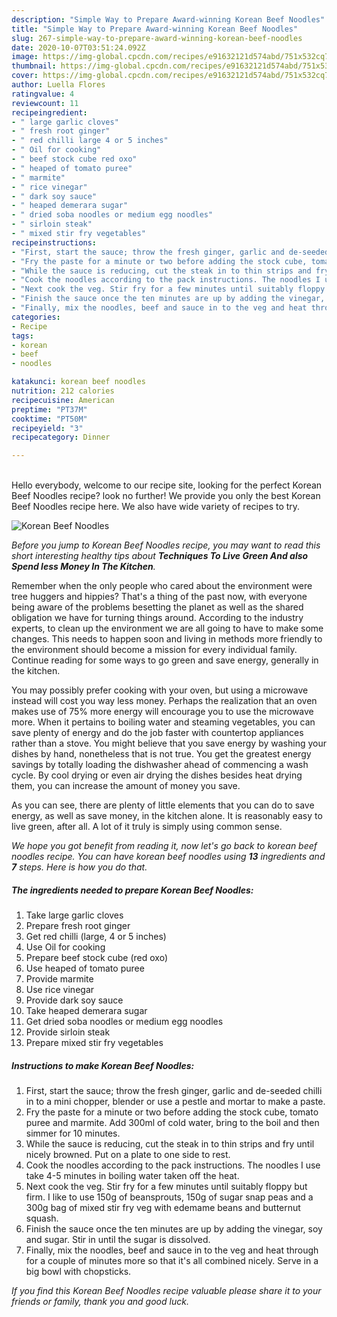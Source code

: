 ```yaml
---
description: "Simple Way to Prepare Award-winning Korean Beef Noodles"
title: "Simple Way to Prepare Award-winning Korean Beef Noodles"
slug: 267-simple-way-to-prepare-award-winning-korean-beef-noodles
date: 2020-10-07T03:51:24.092Z
image: https://img-global.cpcdn.com/recipes/e91632121d574abd/751x532cq70/korean-beef-noodles-recipe-main-photo.jpg
thumbnail: https://img-global.cpcdn.com/recipes/e91632121d574abd/751x532cq70/korean-beef-noodles-recipe-main-photo.jpg
cover: https://img-global.cpcdn.com/recipes/e91632121d574abd/751x532cq70/korean-beef-noodles-recipe-main-photo.jpg
author: Luella Flores
ratingvalue: 4
reviewcount: 11
recipeingredient:
- " large garlic cloves"
- " fresh root ginger"
- " red chilli large 4 or 5 inches"
- " Oil for cooking"
- " beef stock cube red oxo"
- " heaped of tomato puree"
- " marmite"
- " rice vinegar"
- " dark soy sauce"
- " heaped demerara sugar"
- " dried soba noodles or medium egg noodles"
- " sirloin steak"
- " mixed stir fry vegetables"
recipeinstructions:
- "First, start the sauce; throw the fresh ginger, garlic and de-seeded chilli in to a mini chopper, blender or use a pestle and mortar to make a paste."
- "Fry the paste for a minute or two before adding the stock cube, tomato puree and marmite. Add 300ml of cold water, bring to the boil and then simmer for 10 minutes."
- "While the sauce is reducing, cut the steak in to thin strips and fry until nicely browned. Put on a plate to one side to rest."
- "Cook the noodles according to the pack instructions. The noodles I use take 4-5 minutes in boiling water taken off the heat."
- "Next cook the veg. Stir fry for a few minutes until suitably floppy but firm. I like to use 150g of beansprouts, 150g of sugar snap peas and a 300g bag of mixed stir fry veg with edemame beans and butternut squash."
- "Finish the sauce once the ten minutes are up by adding the vinegar, soy and sugar. Stir in until the sugar is dissolved."
- "Finally, mix the noodles, beef and sauce in to the veg and heat through for a couple of minutes more so that it&#39;s all combined nicely. Serve in a big bowl with chopsticks."
categories:
- Recipe
tags:
- korean
- beef
- noodles

katakunci: korean beef noodles 
nutrition: 212 calories
recipecuisine: American
preptime: "PT37M"
cooktime: "PT50M"
recipeyield: "3"
recipecategory: Dinner

---
```

<br>
Hello everybody, welcome to our recipe site, looking for the perfect Korean Beef Noodles recipe? look no further! We provide you only the best Korean Beef Noodles recipe here. We also have wide variety of recipes to try.
<br>


![Korean Beef Noodles](https://img-global.cpcdn.com/recipes/e91632121d574abd/751x532cq70/korean-beef-noodles-recipe-main-photo.jpg)

<i>Before you jump to Korean Beef Noodles recipe, you may want to read this short interesting healthy tips about 
<strong>Techniques To Live Green And also Spend less Money In The Kitchen</strong>.</i>
</br>

Remember when the only people who cared about the environment were tree huggers and hippies? That's a thing of the past now, with everyone being aware of the problems besetting the planet as well as the shared obligation we have for turning things around. According to the industry experts, to clean up the environment we are all going to have to make some changes. This needs to happen soon and living in methods more friendly to the environment should become a mission for every individual family. Continue reading for some ways to go green and save energy, generally in the kitchen.

You may possibly prefer cooking with your oven, but using a microwave instead will cost you way less money. Perhaps the realization that an oven makes use of 75% more energy will encourage you to use the microwave more. When it pertains to boiling water and steaming vegetables, you can save plenty of energy and do the job faster with countertop appliances rather than a stove. You might believe that you save energy by washing your dishes by hand, nonetheless that is not true. You get the greatest energy savings by totally loading the dishwasher ahead of commencing a wash cycle. By cool drying or even air drying the dishes besides heat drying them, you can increase the amount of money you save.

As you can see, there are plenty of little elements that you can do to save energy, as well as save money, in the kitchen alone. It is reasonably easy to live green, after all. A lot of it truly is simply using common sense.


<i>We hope you got benefit from reading it, now let's go back to korean beef noodles recipe. You can have korean beef noodles using <strong>13</strong> ingredients and <strong>7</strong> steps. Here is how you do that.
</i>

##### The ingredients needed to prepare Korean Beef Noodles:

1. Take  large garlic cloves
1. Prepare  fresh root ginger
1. Get  red chilli (large, 4 or 5 inches)
1. Use  Oil for cooking
1. Prepare  beef stock cube (red oxo)
1. Use  heaped of tomato puree
1. Provide  marmite
1. Use  rice vinegar
1. Provide  dark soy sauce
1. Take  heaped demerara sugar
1. Get  dried soba noodles or medium egg noodles
1. Provide  sirloin steak
1. Prepare  mixed stir fry vegetables


##### Instructions to make Korean Beef Noodles:

1. First, start the sauce; throw the fresh ginger, garlic and de-seeded chilli in to a mini chopper, blender or use a pestle and mortar to make a paste.
1. Fry the paste for a minute or two before adding the stock cube, tomato puree and marmite. Add 300ml of cold water, bring to the boil and then simmer for 10 minutes.
1. While the sauce is reducing, cut the steak in to thin strips and fry until nicely browned. Put on a plate to one side to rest.
1. Cook the noodles according to the pack instructions. The noodles I use take 4-5 minutes in boiling water taken off the heat.
1. Next cook the veg. Stir fry for a few minutes until suitably floppy but firm. I like to use 150g of beansprouts, 150g of sugar snap peas and a 300g bag of mixed stir fry veg with edemame beans and butternut squash.
1. Finish the sauce once the ten minutes are up by adding the vinegar, soy and sugar. Stir in until the sugar is dissolved.
1. Finally, mix the noodles, beef and sauce in to the veg and heat through for a couple of minutes more so that it&#39;s all combined nicely. Serve in a big bowl with chopsticks.


<i>If you find this Korean Beef Noodles recipe valuable please share it to your friends or family, thank you and good luck.</i>
